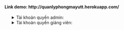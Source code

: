 <style>
    ul{
    list-style: none;
    }
</style>
<h4>Link demo: http://quanlyphongmayutt.herokuapp.com/</h4>
<ul>
    <li> 
        <div>
            <details>
                <summary>Tài khoản quyền admin:</summary>
                <p>username: superadmin</p>
                <p>password: 1234567</p>
             </details>
        </div>
    </li>
     <li>
         <div>
            <details>
                <summary> Tài khoản quyền giảng viên:</summary>
                <p>username: gv03</p>
                <p>password: 123456</p>
             </details>
          </div>
    </li>
</ul>

